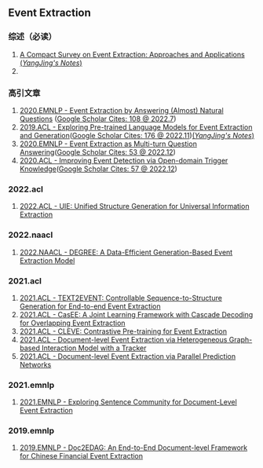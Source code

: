 ## Event Extraction

### 综述（必读）
1. [A Compact Survey on Event Extraction: Approaches and Applications](https://arxiv.org/abs/2107.02126) [(_YangJing's Notes_)](https://zhuanlan.zhihu.com/p/571485943)
2. 

### 高引文章
1. [2020.EMNLP - Event Extraction by Answering (Almost) Natural Questions](https://arxiv.org/abs/2004.13625) ([Google Scholar Cites: 108 @ 2022.7](https://scholar.google.com/scholar?cluster=9433872342431399293&hl=zh-CN&as_sdt=2005&sciodt=0,5))
2. [2019.ACL - Exploring Pre-trained Language Models for Event Extraction and Generation](https://aclanthology.org/P19-1522.pdf)([Google Scholar Cites: 176 @ 2022.11](https://xueshu.studiodahu.com/scholar?q=Exploring+Pre-trained+Language+Models+for+Event+Extraction+and+Generation))[(_YangJing's Notes_)](https://zhuanlan.zhihu.com/p/583407618)
3. [2020.EMNLP - Event Extraction as Multi-turn Question Answering](https://aclanthology.org/2020.findings-emnlp.73.pdf)([Google Scholar Cites: 53 @ 2022.12](https://xueshu.studiodahu.com/scholar?start=0&hl=zh-CN&as_sdt=2005&sciodt=0,5&as_ylo=2019&as_yhi=2022&cites=2679442991755185414&scipsc=))
4. [2020.ACL - Improving Event Detection via Open-domain Trigger Knowledge](https://ink.library.smu.edu.sg/cgi/viewcontent.cgi?article=8453&context=sis_research)([Google Scholar Cites: 57 @ 2022.12](https://xueshu.studiodahu.com/scholar?start=0&hl=zh-CN&as_sdt=2005&sciodt=0,5&as_ylo=2019&as_yhi=2022&cites=2679442991755185414&scipsc=))

### 2022.acl
1. [2022.ACL - UIE: Unified Structure Generation for Universal Information Extraction](https://arxiv.org/pdf/2203.12277.pdf)

### 2022.naacl
1. [2022.NAACL - DEGREE: A Data-Efficient Generation-Based Event Extraction Model](https://arxiv.org/pdf/2108.12724.pdf)

### 2021.acl
1. [2021.ACL - TEXT2EVENT: Controllable Sequence-to-Structure Generation for End-to-end Event Extraction](https://arxiv.org/pdf/2106.09232.pdf)
2. [2021.ACL - CasEE: A Joint Learning Framework with Cascade Decoding for Overlapping Event Extraction](https://aclanthology.org/2021.findings-acl.14.pdf)
3. [2021.ACL - CLEVE: Contrastive Pre-training for Event Extraction](https://aclanthology.org/2021.acl-long.491.pdf)
4. [2021.ACL - Document-level Event Extraction via Heterogeneous Graph-based Interaction Model with a Tracker](https://arxiv.org/pdf/2105.14924.pdf)
5. [2021.ACL - Document-level Event Extraction via Parallel Prediction Networks](https://aclanthology.org/2021.acl-long.492.pdf)

### 2021.emnlp
1. [2021.EMNLP - Exploring Sentence Community for Document-Level Event Extraction](https://aclanthology.org/2021.findings-emnlp.32.pdf)

### 2019.emnlp
1. [2019.EMNLP - Doc2EDAG: An End-to-End Document-level Framework for Chinese Financial Event Extraction](https://arxiv.org/pdf/1904.07535.pdf)

